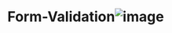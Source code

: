 # Form-Validation![image](https://user-images.githubusercontent.com/110745337/196063903-83787a59-3582-4325-9339-48c2d6c207e7.png)
